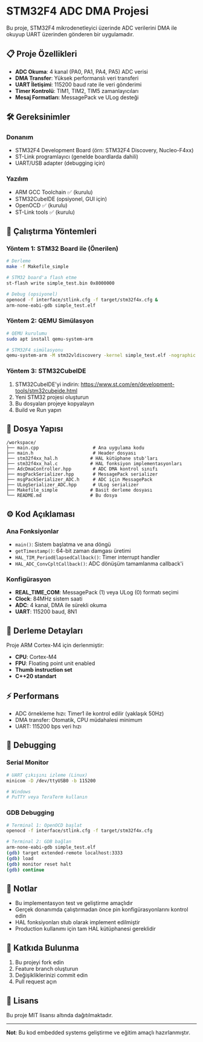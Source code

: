 # STM32F4 ADC DMA Projesi

Bu proje, STM32F4 mikrodenetleyici üzerinde ADC verilerini DMA ile okuyup UART üzerinden gönderen bir uygulamadır.

## 📋 Proje Özellikleri

- **ADC Okuma**: 4 kanal (PA0, PA1, PA4, PA5) ADC verisi
- **DMA Transfer**: Yüksek performanslı veri transferi
- **UART İletişimi**: 115200 baud rate ile veri gönderimi
- **Timer Kontrolü**: TIM1, TIM2, TIM5 zamanlayıcıları
- **Mesaj Formatları**: MessagePack ve ULog desteği

## 🛠 Gereksinimler

### Donanım
- STM32F4 Development Board (örn: STM32F4 Discovery, Nucleo-F4xx)
- ST-Link programlayıcı (genelde boardlarda dahili)
- UART/USB adapter (debugging için)

### Yazılım 
- ARM GCC Toolchain ✅ (kurulu)
- STM32CubeIDE (opsiyonel, GUI için)
- OpenOCD ✅ (kurulu)
- ST-Link tools ✅ (kurulu)

## 🚀 Çalıştırma Yöntemleri

### Yöntem 1: STM32 Board ile (Önerilen)
```bash
# Derleme
make -f Makefile_simple

# STM32 board'a flash etme
st-flash write simple_test.bin 0x8000000

# Debug (opsiyonel)
openocd -f interface/stlink.cfg -f target/stm32f4x.cfg &
arm-none-eabi-gdb simple_test.elf
```

### Yöntem 2: QEMU Simülasyon
```bash
# QEMU kurulumu
sudo apt install qemu-system-arm

# STM32F4 simülasyonu
qemu-system-arm -M stm32vldiscovery -kernel simple_test.elf -nographic
```

### Yöntem 3: STM32CubeIDE
1. STM32CubeIDE'yi indirin: https://www.st.com/en/development-tools/stm32cubeide.html
2. Yeni STM32 projesi oluşturun
3. Bu dosyaları projeye kopyalayın
4. Build ve Run yapın

## 📁 Dosya Yapısı

```
/workspace/
├── main.cpp                    # Ana uygulama kodu
├── main.h                      # Header dosyası
├── stm32f4xx_hal.h            # HAL kütüphane stub'ları
├── stm32f4xx_hal.c            # HAL fonksiyon implementasyonları
├── AdcDmaController.hpp        # ADC DMA kontrol sınıfı
├── msgPackSerializer.hpp       # MessagePack serializer
├── msgPackSerializer_ADC.h     # ADC için MessagePack
├── ULogSerializer_ADC.hpp      # ULog serializer
├── Makefile_simple            # Basit derleme dosyası
└── README.md                  # Bu dosya
```

## ⚙️ Kod Açıklaması

### Ana Fonksiyonlar
- `main()`: Sistem başlatma ve ana döngü
- `getTimestamp()`: 64-bit zaman damgası üretimi
- `HAL_TIM_PeriodElapsedCallback()`: Timer interrupt handler
- `HAL_ADC_ConvCpltCallback()`: ADC dönüşüm tamamlanma callback'i

### Konfigürasyon
- **REAL_TIME_COM**: MessagePack (1) veya ULog (0) formatı seçimi
- **Clock**: 84MHz sistem saati
- **ADC**: 4 kanal, DMA ile sürekli okuma
- **UART**: 115200 baud, 8N1

## 🔧 Derleme Detayları

Proje ARM Cortex-M4 için derlenmiştir:
- **CPU**: Cortex-M4
- **FPU**: Floating point unit enabled
- **Thumb instruction set**
- **C++20 standart**

## ⚡ Performans

- ADC örnekleme hızı: Timer1 ile kontrol edilir (yaklaşık 50Hz)
- DMA transfer: Otomatik, CPU müdahalesi minimum
- UART: 115200 bps veri hızı

## 🐛 Debugging

### Serial Monitor
```bash
# UART çıkışını izleme (Linux)
minicom -D /dev/ttyUSB0 -b 115200

# Windows
# PuTTY veya TeraTerm kullanın
```

### GDB Debugging
```bash
# Terminal 1: OpenOCD başlat
openocd -f interface/stlink.cfg -f target/stm32f4x.cfg

# Terminal 2: GDB bağlan
arm-none-eabi-gdb simple_test.elf
(gdb) target extended-remote localhost:3333
(gdb) load
(gdb) monitor reset halt
(gdb) continue
```

## 📝 Notlar

- Bu implementasyon test ve geliştirme amaçlıdır
- Gerçek donanımda çalıştırmadan önce pin konfigürasyonlarını kontrol edin
- HAL fonksiyonları stub olarak implement edilmiştir
- Production kullanımı için tam HAL kütüphanesi gereklidir

## 🤝 Katkıda Bulunma

1. Bu projeyi fork edin
2. Feature branch oluşturun
3. Değişikliklerinizi commit edin
4. Pull request açın

## 📄 Lisans

Bu proje MIT lisansı altında dağıtılmaktadır.

---

**Not**: Bu kod embedded systems geliştirme ve eğitim amaçlı hazırlanmıştır.